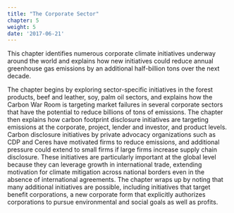 ```yaml
---
title: "The Corporate Sector"
chapter: 5
weight: 5
date: '2017-06-21'
---
```

This chapter identifies numerous corporate climate initiatives underway around the world and explains how new initiatives could reduce annual greenhouse gas emissions by an additional half-billion tons over the next decade.

<!--more-->
The chapter begins by exploring sector-specific initiatives in the forest products, beef and leather, soy, palm oil sectors, and explains how the Carbon War Room is targeting market failures in several corporate sectors that have the potential to reduce billions of tons of emissions. The chapter then explains how carbon footprint disclosure initiatives are targeting emissions at the corporate, project, lender and investor, and product levels. Carbon disclosure initiatives by private advocacy organizations such as CDP and Ceres have motivated firms to reduce emissions, and additional pressure could extend to small firms if large firms increase supply chain disclosure. These initiatives are particularly important at the global level because they can leverage growth in international trade, extending motivation for climate mitigation across national borders even in the absence of international agreements. The chapter wraps up by noting that many additional initiatives are possible, including initiatives that target benefit corporations, a new corporate form that explicitly authorizes corporations to pursue environmental and social goals as well as profits.
